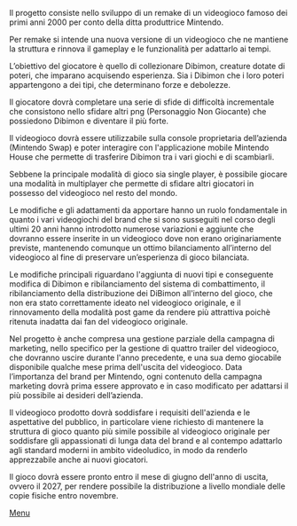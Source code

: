Il progetto consiste nello sviluppo di un remake di un videogioco famoso dei primi anni 2000 per conto della ditta produttrice Mintendo.

Per remake si intende una nuova versione di un videogioco che ne mantiene la struttura e rinnova il gameplay e le funzionalità per adattarlo ai tempi.


L’obiettivo del giocatore è quello di collezionare Dibimon, creature dotate di poteri, che imparano acquisendo esperienza. Sia i Dibimon che i loro poteri appartengono a dei tipi, che determinano forze e debolezze. 

Il giocatore dovrà completare una serie di sfide di difficoltà incrementale che consistono nello sfidare altri png (Personaggio Non Giocante) che possiedono Dibimon e diventare il più forte.


Il videogioco dovrà essere utilizzabile sulla console proprietaria dell’azienda (Mintendo Swap) e poter interagire con l'applicazione mobile Mintendo House che permette di trasferire Dibimon tra i vari giochi e di scambiarli.

Sebbene la principale modalità di gioco sia single player, è possibile giocare una modalità in multiplayer che permette di sfidare altri giocatori in possesso del videogioco nel resto del mondo.


Le modifiche e gli adattamenti da apportare hanno un ruolo fondamentale in quanto i vari videogiochi del brand che si sono susseguiti nel corso degli ultimi 20 anni hanno introdotto numerose variazioni e aggiunte che dovranno essere inserite in un videogioco dove non erano originariamente previste, mantenendo comunque un ottimo bilanciamento all’interno del videogioco al fine di preservare un’esperienza di gioco bilanciata.

Le modifiche principali riguardano l'aggiunta di nuovi tipi e conseguente modifica di Dibimon e ribilanciamento del sistema di combattimento, il ribilanciamento della distribuzione dei DiBimon all'interno del gioco, che non era stato correttamente ideato nel videogioco originale, e il rinnovamento della modalità post game da rendere più attrattiva poichè ritenuta inadatta dai fan del videogioco originale.


Nel progetto è anche compresa una gestione parziale della campagna di marketing, nello specifico per la gestione di quattro trailer del videogioco, che dovranno uscire durante l'anno precedente, e una sua demo giocabile disponibile qualche mese prima dell'uscita del videogioco. Data l’importanza del brand per Mintendo, ogni contenuto della campagna marketing dovrà prima essere approvato e in caso modificato per adattarsi il più possibile ai desideri dell’azienda.


Il videogioco prodotto dovrà soddisfare i requisiti dell'azienda e le aspettative del pubblico, in particolare viene richiesto di mantenere la struttura di gioco quanto più simile possibile al videogioco originale per soddisfare gli appassionati di lunga data del brand e al contempo adattarlo agli standard moderni in ambito videoludico, in modo da renderlo apprezzabile anche ai nuovi giocatori.

Il gioco dovrà essere pronto entro il mese di giugno dell'anno di uscita, ovvero il 2027, per rendere possibile la distribuzione a livello mondiale delle copie fisiche entro novembre.




[Menu](./index.md)